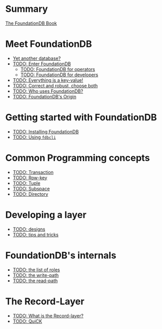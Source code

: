 # Summary

[The FoundationDB Book](00_welcome.md)

# Meet FoundationDB

- [Yet another database?](./meet_fdb/01_another_db.md)
- [TODO: Enter FoundationDB]()
  - [TODO: FoundationDB for operators]()
  - [TODO: FoundationDB for developers]()
- [TODO: Everything is a key-value!]()
- [TODO: Correct and robust, choose both]()
- [TODO: Who uses FoundationDB?]()
- [TODO: FoundationDB's Origin]()

# Getting started with FoundationDB

- [TODO: Installing FoundationDB]()
- [TODO: Using `fdbcli`]()

# Common Programming concepts

- [TODO: Transaction]()
- [TODO: Row-key]()
- [TODO: Tuple]()
- [TODO: Subspace]()
- [TODO: Directory]()

# Developing a layer
- [TODO: designs]()
- [TODO: tips and tricks]()

# FoundationDB's internals

- [TODO: the list of roles]()
- [TODO: the write-path]()
- [TODO: the read-path]()

# The Record-Layer
- [TODO: What is the Record-layer?]()
- [TODO: QuiCK]()
